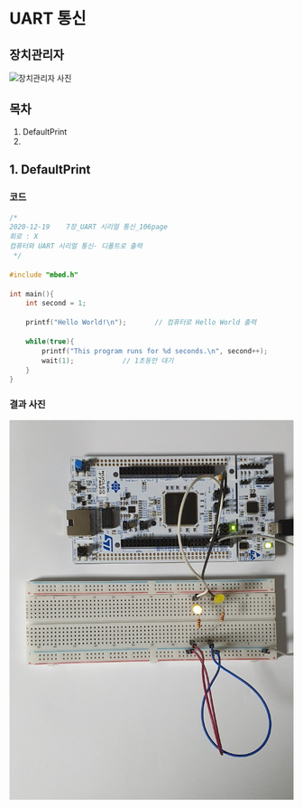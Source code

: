 # UART 통신
## 장치관리자
![장치관리자 사진]()
## 목차
1. DefaultPrint
2.
## 1. DefaultPrint
### 코드
```c++
/*
2020-12-19    7장_UART 시리얼 통신_106page
회로 : X
컴퓨터와 UART 시리얼 통신- 디폴트로 출력
 */

#include "mbed.h"

int main(){
    int second = 1;

    printf("Hello World!\n");       // 컴퓨터로 Hello World 출력

    while(true){
        printf("This program runs for %d seconds.\n", second++);       
        wait(1);            // 1초동안 대기
    }
}
```
### 결과 사진
![DefaultPrint](https://github.com/HongyeongJu/MbedCode/blob/master/Chapter01_%EB%94%94%EC%A7%80%ED%84%B8%20%EB%8D%B0%EC%9D%B4%ED%84%B0%20%EC%9E%85%EC%B6%9C%EB%A0%A5/1_DigitalOut_Result.jpg)
